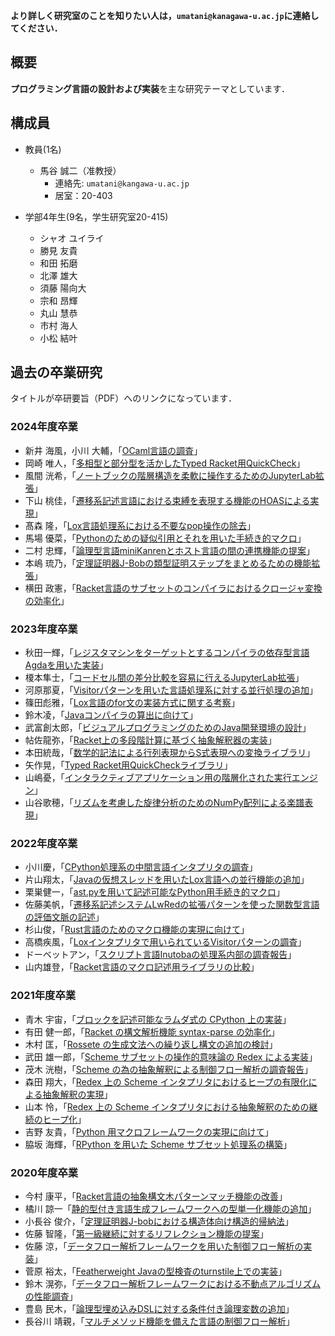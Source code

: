 
**より詳しく研究室のことを知りたい人は，```umatani@kanagawa-u.ac.jp```に連絡してください．**

## 概要

**プログラミング言語の設計および実装**を主な研究テーマとしています．

## 構成員

* 教員(1名)
    - 馬谷 誠二（准教授）
        + 連絡先: ```umatani@kangawa-u.ac.jp```
        + 居室：20-403 

* 学部4年生(9名，学生研究室20-415)
    - シャオ ユイライ
    - 勝見 友貴
    - 和田 拓磨
    - 北澤 雄大
    - 須藤 陽向大
    - 宗和 昂輝
    - 丸山 慧恭
    - 市村 海人
    - 小松 結叶

## 過去の卒業研究

タイトルが卒研要旨（PDF）へのリンクになっています．

### 2024年度卒業

* 新井 海風，小川 大輔，「[OCaml言語の調査](youshi/2024/arai_ogawa.pdf)」
* 岡崎 唯人，「[多相型と部分型を活かしたTyped Racket用QuickCheck](youshi/2024/okazaki.pdf)」
* 風間 洸希，「[ノートブックの階層構造を柔軟に操作するためのJupyterLab拡張](youshi/2024/kazama.pdf)」
* 下山 桃佳，「[遷移系記述言語における束縛を表現する機能のHOASによる実現](youshi/2024/shimoyama.pdf)」
* 髙森 隆，「[Lox言語処理系における不要なpop操作の除去](youshi/2024/takamori.pdf)」
* 馬場 優菜，「[Pythonのための疑似引用とそれを用いた手続き的マクロ](youshi/2024/baba.pdf)」
* 二村 忠輝，「[論理型言語miniKanrenとホスト言語の間の連携機能の提案](youshi/2024/futamura.pdf)」
* 本嶋 琉乃，「[定理証明器J-Bobの類型証明ステップをまとめるための機能拡張](youshi/2024/motojima.pdf)」
* 横田 政憲，「[Racket言語のサブセットのコンパイラにおけるクロージャ変換の効率化](youshi/2024/yokota.pdf)」

### 2023年度卒業

* 秋田一輝，「[レジスタマシンをターゲットとするコンパイラの依存型言語Agdaを用いた実装](youshi/2023/akita.pdf)」
* 榎本隼士，「[コードセル間の差分比較を容易に行えるJupyterLab拡張](youshi/2023/enomoto.pdf)」
* 河原那夏，「[Visitorパターンを用いた言語処理系に対する並行処理の追加](youshi/2023/kawahara.pdf)」
* 篠田彪雅，「[Lox言語のfor文の実装方式に関する考察](youshi/2023/sinoda.pdf)」
* 鈴木凌，「[Javaコンパイラの算出に向けて](youshi/2023/suzuki.pdf)」
* 武富創太郎，「[ビジュアルプログラミングのためのJava開発環境の設計](youshi/2023/taketomi.pdf)」
* 帖佐龍弥，「[Racket上の多段階計算に基づく抽象解釈器の実装](youshi/2023/chosa.pdf)」
* 本田統哉，「[数学的記法による行列表現からS式表現への変換ライブラリ](youshi/2023/honda.pdf)」
* 矢作晃，「[Typed Racket用QuickCheckライブラリ](youshi/2023/yahagi.pdf)」
* 山嶋憂，「[インタラクティブアプリケーション用の階層化された実行エンジン](youshi/2023/yamasima.pdf)」
* 山谷歌穂，「[リズムを考慮した旋律分析のためのNumPy配列による楽譜表現](youshi/2023/yamaya.pdf)」

### 2022年度卒業

* 小川慶，「[CPython処理系の中間言語インタプリタの調査](youshi/2022/ogawa.pdf)」
* 片山翔太，「[Javaの仮想スレッドを用いたLox言語への並行機能の追加](youshi/2022/katayama.pdf)」
* 栗巣健一，「[ast.pyを用いて記述可能なPython用手続き的マクロ](youshi/2022/kurisu.pdf)」
* 佐藤美帆，「[遷移系記述システムLwRedの拡張パターンを使った関数型言語の評価文脈の記述](youshi/2022/sato.pdf)」
* 杉山俊，「[Rust言語のためのマクロ機能の実現に向けて](youshi/2022/sugiyama.pdf)」
* 高橋疾風，「[Loxインタプリタで用いられているVisitorパターンの調査](youshi/2022/takahashi.pdf)」
* ドーベットアン，「[スクリプト言語Inutobaの処理系内部の調査報告](youshi/2022/anh.pdf)」
* 山内雄登，「[Racket言語のマクロ記述用ライブラリの比較](youshi/2022/yamauchi.pdf)」

### 2021年度卒業

* ⻘木 宇宙，「[ブロックを記述可能なラムダ式の CPython 上の実装](youshi/2021/aoki.pdf)」
* 有田 健一郎，「[Racket の構文解析機能 syntax-parse の効率化](youshi/2021/arita.pdf)」
* 木村 匡，「[Rossete の生成文法への繰り返し構文の追加の検討](youshi/2021/kimura.pdf)」
* 武田 雄一郎，「[Scheme サブセットの操作的意味論の Redex による実装](youshi/2021/takeda.pdf)」
* 茂木 洸樹，「[Scheme の為の抽象解釈による制御フロー解析の調査報告](youshi/2021/mogi.pdf)」
* 森田 翔大，「[Redex 上の Scheme インタプリタにおけるヒープの有限化による抽象解釈の実現](youshi/2021/morita.pdf)」
* 山本 怜，「[Redex 上の Scheme インタプリタにおける抽象解釈のための継続のヒープ化](youshi/2021/yamamoto.pdf)」
* 吉野 友貴，「[Python 用マクロフレームワークの実現に向けて](youshi/2021/yoshino.pdf)」
* 脇坂 海輝，「[RPython を用いた Scheme サブセット処理系の構築](youshi/2021/wakisaka.pdf)」

### 2020年度卒業

* 今村 康平，「[Racket言語の抽象構文木パターンマッチ機能の改善](youshi/2020/imamura.pdf)」
* 橘川 諒一「[静的型付き言語生成フレームワークへの型単一化機能の追加](youshi/2020/kitsukawa.pdf)」
* 小長谷 俊介，「[定理証明器J-bobにおける構造体向け構造的帰納法](youshi/2020/konagaya.pdf)」
* 佐藤 智隆，「[第一級継続に対するリフレクション機能の提案](youshi/2020/tsato.pdf)」
* 佐藤 涼，「[データフロー解析フレームワークを用いた制御フロー解析の実装](youshi/2020/rsato.pdf)」
* 菅原 裕太，「[Featherweight Javaの型検査のturnstile上での実装](youshi/2020/sugawara.pdf)」
* 鈴木 滉弥，「[データフロー解析フレームワークにおける不動点アルゴリズムの性能調査](youshi/2020/suzuki.pdf)」
* 豊島 民木，「[論理型埋め込みDSLに対する条件付き論理変数の追加](youshi/2020/toyoshima.pdf)」
* 長谷川 靖親，「[マルチメソッド機能を備えた言語の制御フロー解析](youshi/2020/hasegawa.pdf)」
